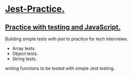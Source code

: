 <h1> <ins> Jest-Practice. </ins> </h1>

<h2><ins> Practice with testing and JavaScript. </ins></h2>

<p>Building simple tests with jest to practice for tech interviews.</p>

<ul>
  <li>Array tests.</li>
  <li>Object tests.</li>
  <li>String tests.</li>
</ul>

<p>writing functions to be tested with simple Jest testing.</p>
